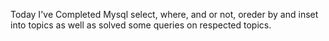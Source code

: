 Today I've Completed Mysql select, where, and or not, oreder by and inset into topics as well as solved some queries on respected topics.
